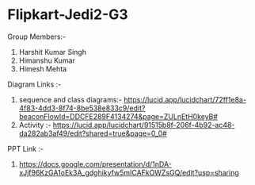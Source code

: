 # Flipkart-Jedi2-G3
Group Members:- 
1. Harshit Kumar Singh
2. Himanshu Kumar
3. Himesh Mehta

Diagram Links :- 
1. sequence and class diagrams:- https://lucid.app/lucidchart/72ff1e8a-4f83-4dd3-8f74-8be538e833c9/edit?beaconFlowId=DDCFE289F4134274&page=ZULnEtH0keyB#
2. Activity :- https://lucid.app/lucidchart/91515b8f-206f-4b92-ac48-da282ab3af49/edit?shared=true&page=0_0#


PPT Link :- 
1. https://docs.google.com/presentation/d/1nDA-xJjf96KzGA1oEk3A_gdghikyfw5mICAFkOWZsGQ/edit?usp=sharing
